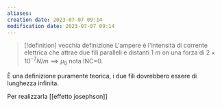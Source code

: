 ```yaml
---
aliases: 
creation date: 2023-07-07 09:14
modification date: 2023-07-07 09:14
---
```


>[!definition] vecchia definizione
>L'ampere è l'intensità di corrente elettrica che attrae due fili paralleli e distanti 1 $m$ on una forza di $2 \times 10^{-7} N /m \implies \mu_{0}$ nota INC=0.
>

È una definizione puramente teorica, i due fili dovrebbero essere di lunghezza infinita.

Per realizzarla [[effetto josephson]] 